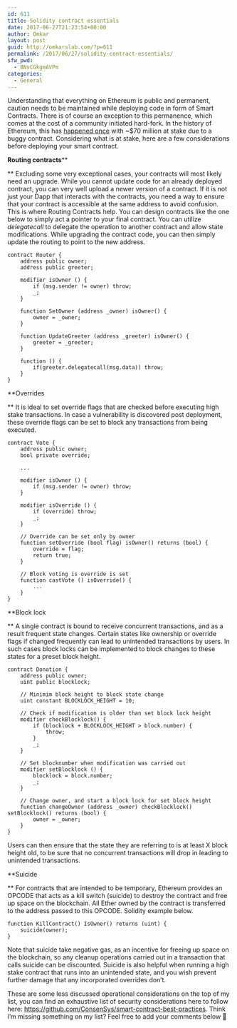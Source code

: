 ```yaml
---
id: 611
title: Solidity contract essentials
date: 2017-06-27T21:23:54+00:00
author: Omkar
layout: post
guid: http://omkarslab.com/?p=611
permalink: /2017/06/27/solidity-contract-essentials/
sfw_pwd:
  - BNvCGkgmAVPm
categories:
  - General
---
```

Understanding that everything on Ethereum is public and permanent, caution needs to be maintained while deploying code in form of Smart Contracts. There is of course an exception to this permanence, which comes at the cost of a community initiated hard-fork. In the history of Ethereum, this has [happened once](https://www.cryptocompare.com/coins/guides/the-dao-the-hack-the-soft-fork-and-the-hard-fork/) with ~$70 million at stake due to a buggy contract. Considering what is at stake, here are a few considerations before deploying your smart contract.

**Routing contracts****
  
** Excluding some very exceptional cases, your contracts will most likely need an upgrade. While you cannot update code for an already deployed contract, you can very well upload a newer version of a contract. If it is not just your Dapp that interacts with the contracts, you need a way to ensure that your contract is accessible at the same address to avoid confusion. This is where Routing Contracts help. You can design contracts like the one below to simply act a pointer to your final contract. You can utilize _delegatecall_ to delegate the operation to another contract and allow state modifications. While upgrading the contract code, you can then simply update the routing to point to the new address.

    
    contract Router {
        address public owner;
        address public greeter;
        
        modifier isOwner () {
            if (msg.sender != owner) throw;
            _;
        }
    
        function SetOwner (address _owner) isOwner() {
            owner = _owner;
        }
    
        function UpdateGreeter (address _greeter) isOwner() {
            greeter = _greeter;
        }
    
        function () {
            if(greeter.delegatecall(msg.data)) throw;
        }
    }
    

**Overrides
  
** It is ideal to set override flags that are checked before executing high stake transactions. In case a vulnerability is discovered post deployment, these override flags can be set to block any transactions from being executed.

    
    contract Vote {
        address public owner;
        bool private override;
    
        ...
    
        modifier isOwner () {
            if (msg.sender != owner) throw;
        }
    
        modifier isOverride () {
            if (override) throw;
            _;
        }
    
        // Override can be set only by owner
        function setOverride (bool flag) isOwner() returns (bool) {
            override = flag;
            return true;
        }
    
        // Block voting is override is set
        function castVote () isOverride() {
            ...
        }
    }
    

**Block lock
  
** A single contract is bound to receive concurrent transactions, and as a result frequent state changes. Certain states like ownership or override flags if changed frequently can lead to unintended transactions by users. In such cases block locks can be implemented to block changes to these states for a preset block height.

    
    contract Donation {
        address public owner;
        uint public blocklock;
    
        // Minimim block height to block state change
        uint constant BLOCKLOCK_HEIGHT = 10;
    
        // Check if modification is older than set block lock height
        modifier checkBlocklock() {
            if (blocklock + BLOCKLOCK_HEIGHT > block.number) {
                throw;
            }
            _;
        }
    
        // Set blocknumber when modification was carried out
        modifier setBlocklock () {
            blocklock = block.number;
            _;
        }
    
        // Change owner, and start a block lock for set block height
        function changeOwner (address _owner) checkBlocklock() setBlocklock() returns (bool) {
            owner = _owner;
        }
    }
    

Users can then ensure that the state they are referring to is at least X block height old, to be sure that no concurrent transactions will drop in leading to unintended transactions.

**Suicide
  
** For contracts that are intended to be temporary, Ethereum provides an OPCODE that acts as a kill switch (suicide) to destroy the contract and free up space on the blockchain. All Ether owned by the contract is transferred to the address passed to this OPCODE. Solidity example below.

    
    function KillContract() IsOwner() returns (uint) {
        suicide(owner);
    }
    
    

Note that suicide take negative gas, as an incentive for freeing up space on the blockchain, so any cleanup operations carried out in a transaction that calls suicide can be discounted. Suicide is also helpful when running a high stake contract that runs into an unintended state, and you wish prevent further damage that any incorporated overrides don’t.

These are some less discussed operational considerations on the top of my list, you can find an exhaustive list of security considerations here to follow here: <a href="https://github.com/ConsenSys/smart-contract-best-practices" target="_blank">https://github.com/ConsenSys/smart-contract-best-practices</a>. Think I&#8217;m missing something on my list? Feel free to add your comments below 🙂

&nbsp;